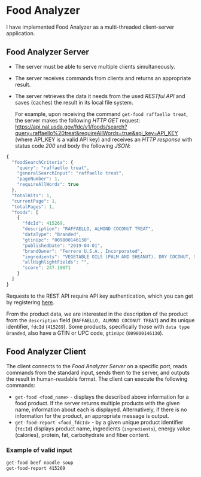# Food Analyzer

I have implemented Food Analyzer as a multi-threaded client-server application.

## Food Analyzer Server

- The server must be able to serve multiple clients simultaneously.
- The server receives commands from clients and returns an appropriate result.
- The server retrieves the data it needs from the used *RESTful API* and saves (caches) the result in its local file system. 

    For example, upon receiving the command `get-food raffaello treat`, the server makes the following *HTTP GET* request: https://api.nal.usda.gov/fdc/v1/foods/search?query=raffaello%20treat&requireAllWords=true&api_key=API_KEY (where API_KEY is a valid API key) and receives an *HTTP response* with status code *200* and body the following *JSON*:

```javascript
{
  "foodSearchCriteria": {
    "query": "raffaello treat",
    "generalSearchInput": "raffaello treat",
    "pageNumber": 1,
    "requireAllWords": true
  },
  "totalHits": 1,
  "currentPage": 1,
  "totalPages": 1,
  "foods": [
    {
      "fdcId": 415269,
      "description": "RAFFAELLO, ALMOND COCONUT TREAT",
      "dataType": "Branded",
      "gtinUpc": "009800146130",
      "publishedDate": "2019-04-01",
      "brandOwner": "Ferrero U.S.A., Incorporated",
      "ingredients": "VEGETABLE OILS (PALM AND SHEANUT). DRY COCONUT, SUGAR, ALMONDS, SKIM MILK POWDER, WHEY POWDER (MILK), WHEAT FLOUR, NATURAL AND ARTIFICIAL FLAVORS, LECITHIN AS EMULSIFIER (SOY), SALT, SODIUM BICARBONATE AS LEAVENING AGENT.",
      "allHighlightFields": "",
      "score": 247.10071
    }
  ]
}
```

Requests to the REST API require API key authentication, which you can get by registering [here](https://fdc.nal.usda.gov/api-key-signup.html).

From the product data, we are interested in the description of the product from the `description` field (`RAFFAELLO, ALMOND COCONUT TREAT`) and its unique identifier, `fdcId` (`415269`). Some products, specifically those with `data type` `Branded`, also have a GTIN or UPC code, `gtinUpc` (`009800146130`).

## Food Analyzer Client

The client connects to the *Food Analyzer Server* on a specific port, reads commands from the standard input, sends them to the server, and outputs the result in human-readable format. The client can execute the following commands:

- `get-food <food_name>` - displays the described above information for a food product. If the server returns multiple products with the given name, information about each is displayed. Alternatively, if there is no information for the product, an appropriate message is output.
- `get-food-report <food_fdcId>` - by a given unique product identifier (`fdcId`) displays product name, ingredients (`ingredients`), energy value (calories), protein, fat, carbohydrate and fiber content.

### Example of valid input

```bash
get-food beef noodle soup
get-food-report 415269
```
